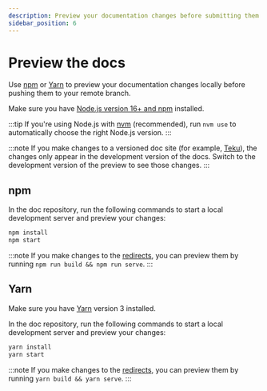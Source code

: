 ```yaml
---
description: Preview your documentation changes before submitting them.
sidebar_position: 6
---
```


# Preview the docs

Use [npm](#npm) or [Yarn](#yarn) to preview your documentation changes locally
before pushing them to your remote branch.

Make sure you have [Node.js version 16+ and npm](https://docs.npmjs.com/downloading-and-installing-node-js-and-npm)
installed.

:::tip
If you're using Node.js with [nvm](https://github.com/nvm-sh/nvm/blob/master/README.md)
(recommended), run `nvm use` to automatically choose the right Node.js version.
:::

:::note
If you make changes to a versioned doc site
(for example, [Teku](https://docs.teku.consensys.net/)),
the changes only appear in the development version of the docs.
Switch to the development version of the preview to see those changes.
:::

## npm

In the doc repository, run the following commands to start a local development server and preview
your changes:

```bash
npm install
npm start
```

:::note
If you make changes to the [redirects](../create/configure-docusaurus.md#redirects),
you can preview them by running `npm run build && npm run serve`.
:::

## Yarn

Make sure you have [Yarn](https://yarnpkg.com/getting-started/install) version 3 installed.

In the doc repository, run the following commands to start a local development server and preview
your changes:

```bash
yarn install
yarn start
```

:::note
If you make changes to the [redirects](../create/configure-docusaurus.md#redirects),
you can preview them by running `yarn build && yarn serve`.
:::
